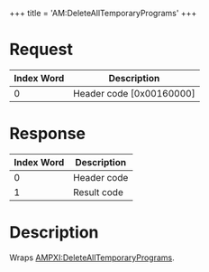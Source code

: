 +++
title = 'AM:DeleteAllTemporaryPrograms'
+++

# Request

| Index Word | Description                |
|------------|----------------------------|
| 0          | Header code \[0x00160000\] |

# Response

| Index Word | Description |
|------------|-------------|
| 0          | Header code |
| 1          | Result code |

# Description

Wraps
[AMPXI:DeleteAllTemporaryPrograms](AMPXI:DeleteAllTemporaryPrograms "wikilink").
